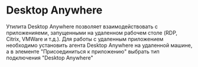 # Desktop Anywhere

Утилита Desktop Anywhere позволяет взаимодействовать с приложенияеми, запущенными на удаленном рабочем столе (RDP, Citrix, VMWare и т.д.). Для работы с удаленным приложением необходимо установить агента Desktop Anywhere на удаленной машине, а в элементе "Присоединиться к приложению" выбрать тип подключения "Desktop Anywhere"
